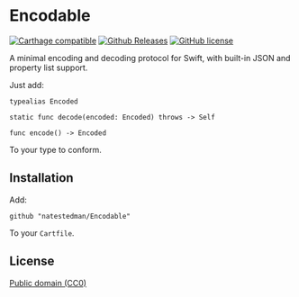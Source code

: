 # Encodable

[![Carthage compatible](https://img.shields.io/badge/Carthage-compatible-4BC51D.svg?style=flat)](https://github.com/Carthage/Carthage) [![Github Releases](https://img.shields.io/github/downloads/natestedman/Encodable/latest/total.svg)](https://github.com/natestedman/Encodable/releases) [![GitHub license](https://img.shields.io/github/license/natestedman/Encodable.svg)](https://creativecommons.org/publicdomain/zero/1.0/)

A minimal encoding and decoding protocol for Swift, with built-in JSON and property list support.

Just add:

    typealias Encoded

    static func decode(encoded: Encoded) throws -> Self

    func encode() -> Encoded

To your type to conform.

## Installation

Add:

    github "natestedman/Encodable"

To your `Cartfile`.

## License

[Public domain (CC0)](https://creativecommons.org/publicdomain/zero/1.0/)